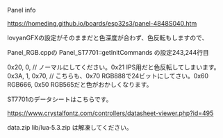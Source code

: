 Panel info

https://homeding.github.io/boards/esp32s3/panel-4848S040.htm

lovyanGFXの設定がそのままだと色深度が合わず、色反転もしますので、

Panel_RGB.cppの
Panel_ST7701::getInitCommands
の設定243,244行目

0x20,  0,  // ノーマルにしてください。0x21 IPS用だと色反転してしまいます。
0x3A,  1, 0x70, // こちらも、0x70 RGB888で24ビットにしてさい。0x60 RGB666, 0x50 RGB565だと色がおかしくなります。


ST7701のデータシートはこちらです。

https://www.crystalfontz.com/controllers/datasheet-viewer.php?id=495

data.zip
lib/lua‐5.3.zip
は解凍してください。
